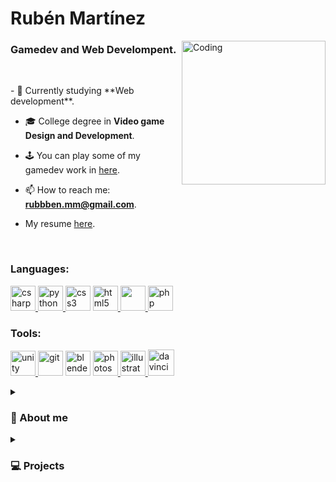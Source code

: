 <h1 align="left">Rubén Martínez</h1>

<!-- IMGAEN CHICO CON TABLET -->
<picture>
<img align="right" alt="Coding" width="230" src="https://github.com/rubbenmm/rubbenmm/assets/125697479/e17ab9ee-0dc5-4ab5-87b1-9b84d97222be">
</picture>
<h3 align="left">Gamedev and Web Develompent.</h3>
  
<br>

<p align="left">
- 🌱 Currently studying **Web development**.
  
- 🎓 College degree in **Video game Design and Development**.

- 🕹️ You can play some of my gamedev work in <a href="https://rubben-mm.itch.io/cursed-skulls">here</a>.

- 📫 How to reach me: **rubbben.mm@gmail.com**.

- My resume <a href="https://rubben-mm.itch.io/cursed-skulls">here</a>.
</p>

<br>

<h3 align="left">Languages:</h3>
<p aling= "left"> 
<!-- C# -->
<a href="https://www.w3schools.com/cs/" target="_blank" rel="noreferrer"> <img src="https://devicon-website.vercel.app/api/csharp/original.svg" alt="csharp" width="40" height="40"/> </a>
<!-- PYTHON -->
<a href="https://www.python.org" target="_blank" rel="noreferrer"> <img src="https://devicon-website.vercel.app/api/python/original.svg" alt="python" width="40" height="40"/> </a>
<!-- CSS -->
<a href="https://www.w3schools.com/css/" target="_blank" rel="noreferrer"> <img src="https://devicon-website.vercel.app/api/css3/original.svg" alt="css3" width="40" height="40"/></a> 
<!-- HTML -->
<a href="https://www.w3.org/html/" target="_blank" rel="noreferrer"> <img src="https://devicon-website.vercel.app/api/html5/original.svg" alt="html5" width="40" height="40"/> </a>
<!-- JAVA -->
<a href="https://www.java.com" target="_blank" rel="noreferrer"> <img src="https://devicon-website.vercel.app/api/java/original.svg" width="40" height="40"/> </a>
<!-- PHP -->
<a href="https://www.php.net" target="_blank" rel="noreferrer"> <img src="https://devicon-website.vercel.app/api/php/plain.svg" alt="php" width="40" height="40"/> </a>
</p> 

<h3 align="left">Tools:</h3>
<p aling= "left">
<!-- UNITY -->
<a href="https://unity.com/" target="_blank" rel="noreferrer"> <img src="https://devicon-website.vercel.app/api/unity/original.svg?color=%23E9E9E9" alt="unity" width="40" height="40"/>  </a>
<!-- GIT -->
<a href="https://git-scm.com/" target="_blank" rel="noreferrer"> <img src="https://devicon-website.vercel.app/api/git/original.svg" alt="git" width="40" height="40"/></a>
<!-- BLENDER -->
<a href="https://www.blender.org/" target="_blank" rel="noreferrer"> <img src="https://devicon-website.vercel.app/api/blender/original.svg" alt="blender" width="40" height="40"/></a>
<!-- PHOTOSHOP -->
<a href="https://www.photoshop.com/en" target="_blank" rel="noreferrer"> <img src="https://devicon-website.vercel.app/api/photoshop/plain.svg" alt="photoshop" width="40" height="40"/> </a>
<!-- ILLUSTRATOR -->
<a href="https://www.adobe.com/in/products/illustrator.html" target="_blank" rel="noreferrer"> <img src="https://devicon-website.vercel.app/api/illustrator/plain.svg" alt="illustrator" width="40" height="40"/> </a> 
<!-- DAVINCI -->
<a href="https://www.blackmagicdesign.com" target="_blank" rel="noreferrer"> <img src="https://github.com/rubbenmm/rubbenmm/assets/125697479/20c94639-a2ef-4d2c-b2f1-f663d050e5a8" alt="davinci" width="42" height="42"/> </a> 
</p> 

<details>
<summary><h3>👋 About me</h3></summary>
I'm ruben, an indie game developer focused on finishing my degree in web development. 
I am a very ambitious person and I love learning new things every day about everything related to computing.
My goal right now is to become a quality web developer and make a living from it.
</details>

<details>
<summary><h3>💻 Projects</h3></summary>
<h4>🕹️ Game Projects</h4>
<!-- cursed skulls -->
<a href="https://rubben-mm.itch.io/cursed-skulls" target="_blank rel="noreferrer"><img aling="left" width="200" style= "padding-right:10px;" src="https://img.itch.zone/aW1nLzEwNTA0OTQ5LnBuZw==/315x250%23c/Z0JIsH.png"/></a>
<!-- cowboys vs aliens -->
<picture>
<a href="https://www.youtube.com/watch?v=KMWLke0cZn8&ab_channel=rubben_mm" target="_blank rel="noreferrer"><img aling="left" width="200" style= "padding-right:10px;" src="https://github.com/rubbenmm/rubbenmm/assets/125697479/0cdd312b-e836-4331-a652-8f8462201fdd"/></a>
</picture>
<!-- farmerapy -->
<picture>
<a href="https://www.youtube.com/watch?v=a8PIwYRxCAk&ab_channel=rubben_mm" target="_blank rel="noreferrer"><img aling="left" width="200" style= "padding-right:10px;" src="https://github.com/rubbenmm/rubbenmm/assets/125697479/29b3378a-c0d6-4d18-bf47-195f83e8fc24"/></a>
</picture>
</details>
